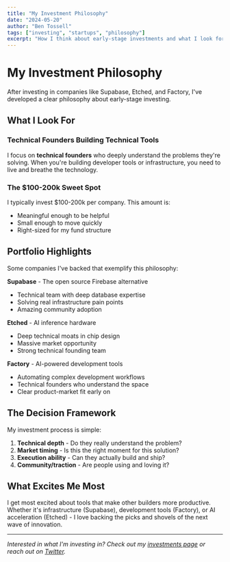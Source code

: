```yaml
---
title: "My Investment Philosophy"
date: "2024-05-20"
author: "Ben Tossell"
tags: ["investing", "startups", "philosophy"]
excerpt: "How I think about early-stage investments and what I look for in founders"
---
```


# My Investment Philosophy

After investing in companies like Supabase, Etched, and Factory, I've developed a clear philosophy about early-stage investing.

## What I Look For

### Technical Founders Building Technical Tools

I focus on **technical founders** who deeply understand the problems they're solving. When you're building developer tools or infrastructure, you need to live and breathe the technology.

### The $100-200k Sweet Spot

I typically invest $100-200k per company. This amount is:
- Meaningful enough to be helpful
- Small enough to move quickly
- Right-sized for my fund structure

## Portfolio Highlights

Some companies I've backed that exemplify this philosophy:

**Supabase** - The open source Firebase alternative
- Technical team with deep database expertise
- Solving real infrastructure pain points
- Amazing community adoption

**Etched** - AI inference hardware
- Deep technical moats in chip design
- Massive market opportunity
- Strong technical founding team

**Factory** - AI-powered development tools
- Automating complex development workflows
- Technical founders who understand the space
- Clear product-market fit early on

## The Decision Framework

My investment process is simple:

1. **Technical depth** - Do they really understand the problem?
2. **Market timing** - Is this the right moment for this solution?
3. **Execution ability** - Can they actually build and ship?
4. **Community/traction** - Are people using and loving it?

## What Excites Me Most

I get most excited about tools that make other builders more productive. Whether it's infrastructure (Supabase), development tools (Factory), or AI acceleration (Etched) - I love backing the picks and shovels of the next wave of innovation.

---

*Interested in what I'm investing in? Check out my [investments page](/investments) or reach out on [Twitter](https://x.com/bentossell).*